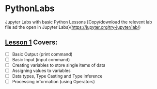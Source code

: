 # PythonLabs
Jupyter Labs with basic Python Lessons
[Copy/download the relevent lab file ad the open in Jupyter Labs}(https://jupyter.org/try-jupyter/lab/)

## [Lesson 1](https://github.com/NeilParkerBSDC/PythonLabs/blob/main/FDScPython1.ipynb) Covers:
- [ ] Basic Output (print command)
- [ ] Basic Input (input command)
- [ ] Creating variables to store single items of data
- [ ] Assigning values to variables
- [ ] Data types, Type Casting and Type inference
- [ ] Processing information (using Operators)
